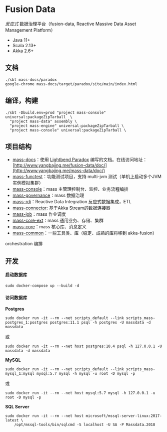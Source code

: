 # Fusion Data

*反应式* 数据治理平台（fusion-data, Reactive Massive Data Asset Management Platform）

- Java 11+
- Scala 2.13+
- Akka 2.6+

## 文档

```
./sbt mass-docs/paradox
google-chrome mass-docs/target/paradox/site/main/index.html
```

## 编译，构建

```
./sbt -Dbuild.env=prod "project mass-console" universal:packageZipTarball  \
  "project mass-data" assembly \
  "project mass-engine" universal:packageZipTarball \
  "project mass-console" universal:packageZipTarball \
```

## 项目结构

- [mass-docs](mass-docs)：使用 [Lightbend Paradox](https://developer.lightbend.com/docs/paradox/latest/) 编写的文档。在线访问地址：[http://www.yangbajing.me/fusion-data/doc/](http://www.yangbajing.me/mass-data/doc/)
- [mass-functest](mass-functest)：功能测试项目，支持 multi-jvm 测试（单机上启动多个JVM实例模拟集群）
- [mass-console](mass-console)：mass 主管理控制台、监控、业务流程编排
- [mass-governance](mass-governance)：mass 数据治理
- [mass-rdi](mass-rdi)：Reactive Data Integration 反应式数据集成，ETL
- [mass-connector](mass-connector): 基于Akka Stream的数据连接器
- [mass-job](mass-job)：mass 作业调度
- [mass-core-ext](mass-core-ext)：mass 通用业务、存储、集群
- [mass-core](mass-core)：mass 核心库、消息定义
- [mass-common](mass-common)：一些工具类、库（稳定、成熟的库将移到 akka-fusion）

orchestration 编排

## 开发

#### 启动数据库

```
sudo docker-compose up --build -d
```

#### 访问数据库

**Postgres**

```
sudo docker run -it --rm --net scripts_default --link scripts_mass-postgres_1:postgres postgres:11.1 psql -h postgres -U massdata -d massdata
```
或
```
sudo docker run -it --rm --net host postgres:10.4 psql -h 127.0.0.1 -U massdata -d massdata
```

**MySQL**

```
sudo docker run -it --rm --net scripts_default --link scripts_mass-mysql_1:mysql mysql:5.7 mysql -h mysql -u root -D mysql -p
```
或
```
sudo docker run -it --rm --net host mysql:5.7 mysql -h 127.0.0.1 -u root -D mysql -p
```

**SQL Server**

```
sudo docker run -it --rm --net host microsoft/mssql-server-linux:2017-latest \
    /opt/mssql-tools/bin/sqlcmd -S localhost -U SA -P Massdata.2018
```
